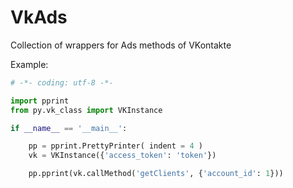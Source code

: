 # VkAds
Collection of wrappers for Ads methods of VKontakte

Example:

```python
# -*- coding: utf-8 -*-

import pprint
from py.vk_class import VKInstance

if __name__ == '__main__':

	pp = pprint.PrettyPrinter( indent = 4 )
	vk = VKInstance({'access_token': 'token'})

	pp.pprint(vk.callMethod('getClients', {'account_id': 1}))
```
